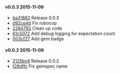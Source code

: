 #### v0.0.3 2015-11-09

- [ba31882](https://github.com/bootstraponline/rspec_expectation_count/commit/ba3188209ee245ecc42f7eb2963ebc9d754cd134) Release 0.0.3
- [d92ce4d](https://github.com/bootstraponline/rspec_expectation_count/commit/d92ce4dbb40037cf075ee6bfd0cc8610820d9258) Fix rubocop
- [2284792](https://github.com/bootstraponline/rspec_expectation_count/commit/22847927b9eac5bb1e2081bbfdded40a37803ab9) Clean up code
- [61c5072](https://github.com/bootstraponline/rspec_expectation_count/commit/61c50723fb954ba180b821d33a312364ae679425) Add debug logging for expectation count
- [003cf27](https://github.com/bootstraponline/rspec_expectation_count/commit/003cf2753e549c0475951649eedeeda3f03186c8) Add gem badge


#### v0.0.2 2015-11-09

- [2125bc6](https://github.com/bootstraponline/rspec_expectation_count/commit/2125bc67ced2486f86c1eea07226d1e96333dd30) Release 0.0.2
- [f28dffc](https://github.com/bootstraponline/rspec_expectation_count/commit/f28dffc949836ec4ca65103165255426e79ba252) Fix gemspec name